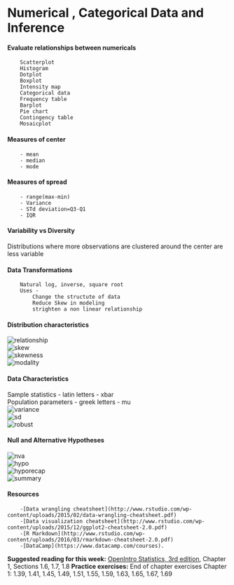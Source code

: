 # Numerical , Categorical Data and Inference

#### Evaluate relationships between numericals  
		Scatterplot  
		Histogram  
		Dotplot  
		Boxplot  
		Intensity map  
		Categorical data  
		Frequency table  
		Barplot  
		Pie chart  
		Contingency table  
		Mosaicplot  
  
#### Measures of center  
		- mean  
		- median  
		- mode  
  
#### Measures of spread  
		- range(max-min)  
		- Variance  
		- STd deviation=Q3-Q1  
		- IQR  
  
#### Variability vs Diversity  
Distributions where more observations are clustered around the center are less variable  
  
#### Data Transformations  
		Natural log, inverse, square root  
		Uses -
			Change the structute of data  
			Reduce Skew in modeling  
			strighten a non linear relationship  
      
#### Distribution characteristics  
![relationship](https://github.com/omkar-334/Probability-with-R/assets/40126336/b8362924-aa9e-4378-93a9-b8f8773351ba)  
![skew](https://github.com/omkar-334/Probability-with-R/assets/40126336/6ee7be68-68ef-460d-981c-994896e6442b)  
![skewness](https://github.com/omkar-334/Probability-with-R/assets/40126336/16eb6797-0805-4bbc-af67-a96ed46fefed)  
![modality](https://github.com/omkar-334/Probability-with-R/assets/40126336/6abb9bdc-e52c-42f7-b10a-36eab9409bcc)  

#### Data Characteristics  
Sample statistics - latin letters - xbar  
Population parameters - greek letters - mu  
![variance](https://github.com/omkar-334/Probability-with-R/assets/40126336/f21938cd-32fa-4d1d-8717-d60fb5e004c1)  
![sd](https://github.com/omkar-334/Probability-with-R/assets/40126336/23f9b738-e178-4eb9-be2d-3b5d47cba9bc)  
![robust](https://github.com/omkar-334/Probability-with-R/assets/40126336/5420fb0e-707a-4ada-9128-38091d20bf5c)  

#### Null and Alternative Hypotheses  
![nva](https://github.com/omkar-334/Probability-with-R/assets/40126336/c1ebf7ff-0f71-4c80-b179-7741e378f8a6)  
![hypo](https://github.com/omkar-334/Probability-with-R/assets/40126336/090dd301-e080-4284-9b80-4868a17162f0)  
![hyporecap]("https://github.com/omkar-334/Probability-with-R/assets/40126336/62aa54a8-8e7a-4894-b495-0b6b6418b142)  
![summary]("https://github.com/omkar-334/Probability-with-R/assets/40126336/69fed569-4309-4f8a-979e-25467c1dec82)  
  
#### Resources   
		-[Data wrangling cheatsheet](http://www.rstudio.com/wp-content/uploads/2015/02/data-wrangling-cheatsheet.pdf)  
		-[Data visualization cheatsheet](http://www.rstudio.com/wp-content/uploads/2015/12/ggplot2-cheatsheet-2.0.pdf)  
		-[R Markdown](http://www.rstudio.com/wp-content/uploads/2016/03/rmarkdown-cheatsheet-2.0.pdf)  
		-[DataCamp](https://www.datacamp.com/courses).  
    
**Suggested reading for this week:** [OpenIntro Statistics, 3rd edition](https://www.openintro.org/stat/textbook.php?stat_book=os), Chapter 1, Sections 1.6, 1.7, 1.8
**Practice exercises:** End of chapter exercises Chapter 1: 1.39, 1.41, 1.45, 1.49, 1.51, 1.55, 1.59, 1.63, 1.65, 1.67, 1.69
    
